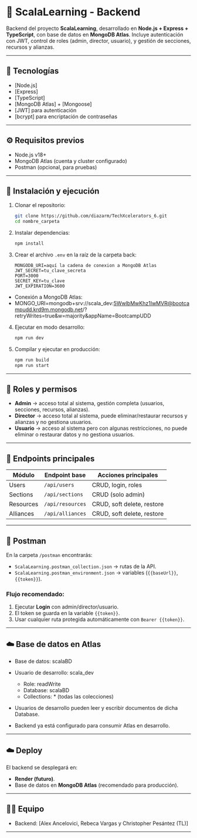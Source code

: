 # 📌 ScalaLearning - Backend

Backend del proyecto **ScalaLearning**, desarrollado en **Node.js + Express + TypeScript**, con base de datos en **MongoDB Atlas**.
Incluye autenticación con JWT, control de roles (admin, director, usuario), y gestión de secciones, recursos y alianzas.

---

## 🚀 Tecnologías

* [Node.js]
* [Express]
* [TypeScript]
* [MongoDB Atlas] + [Mongoose]
* [JWT] para autenticación
* [bcrypt] para encriptación de contraseñas

---

## ⚙️ Requisitos previos

* Node.js v18+
* MongoDB Atlas (cuenta y cluster configurado)
* Postman (opcional, para pruebas)

---

## 📂 Instalación y ejecución

1. Clonar el repositorio:

   ```bash
   git clone https://github.com/diazarm/TechXcelerators_6.git
   cd nombre_carpeta
   ```

2. Instalar dependencias:

   ```bash
   npm install
   ```

3. Crear el archivo `.env` en la raíz de la carpeta back:

   ```env
   MONGODB_URI=aquí la cadena de conexion a MongoDB Atlas
   JWT_SECRET=tu_clave_secreta
   PORT=3000
   SECRET_KEY=tu_clave
   JWT_EXPIRATION=3600
   ```
- Conexión a MongoDB Atlas:
- MONGO_URI=mongodb+srv://scala_dev:5WwlbMwKhz1IwMVR@bootcampudd.krd9m.mongodb.net/?retryWrites=true&w=majority&appName=BootcampUDD 

4. Ejecutar en modo desarrollo:

   ```bash
   npm run dev
   ```

5. Compilar y ejecutar en producción:

   ```bash
   npm run build
   npm run start
   ```

---

## 🔑 Roles y permisos

* **Admin** → acceso total al sistema, gestión completa (usuarios, secciones, recursos, alianzas).
* **Director** → acceso total al sistema, puede eliminar/restaurar recursos y alianzas y no gestiona usuarios.
* **Usuario** → acceso al sistema pero con algunas restricciones, no puede eliminar o restaurar datos y no gestiona usuarios.

---

## 📌 Endpoints principales

| Módulo    | Endpoint base    | Acciones principales       |
| --------- | ---------------- | -------------------------- |
| Users     | `/api/users`     | CRUD, login, roles         |
| Sections  | `/api/sections`  | CRUD (solo admin)          |
| Resources | `/api/resources` | CRUD, soft delete, restore |
| Alliances | `/api/alliances` | CRUD, soft delete, restore |

---

## 🧪 Postman

En la carpeta `/postman` encontrarás:

* `ScalaLearning.postman_collection.json` → rutas de la API.
* `ScalaLearning.postman_environment.json` → variables (`{{baseUrl}}`, `{{token}}`).

### Flujo recomendado:

1. Ejecutar **Login** con admin/director/usuario.
2. El token se guarda en la variable `{{token}}`.
3. Usar cualquier ruta protegida automáticamente con `Bearer {{token}}`.

---

## ☁️ Base de datos en Atlas

- Base de datos: scalaBD
- Usuario de desarrollo: scala_dev
  - Role: readWrite
  - Database: scalaBD
  - Collections: * (todas las colecciones)

- Usuarios de desarrollo pueden leer y escribir documentos de dicha Database.
- Backend ya está configurado para consumir Atlas en desarrollo.

---

## ☁️ Deploy

El backend se desplegará en:

* **Render (futuro)**.
* Base de datos en **MongoDB Atlas** (recomendado para producción).

---

## 👨‍💻 Equipo

* Backend: \[Alex Ancelovici, Rebeca Vargas y Christopher Pesántez (TL)]

---
